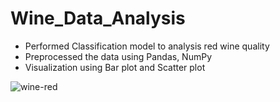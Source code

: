 # Wine_Data_Analysis

- Performed Classification model to analysis red wine quality
- Preprocessed the data using Pandas, NumPy
- Visualization using Bar plot and Scatter plot

![wine-red](https://user-images.githubusercontent.com/100040098/215438459-b4e440b6-c594-4f27-b5c7-a6248b52f356.gif)
